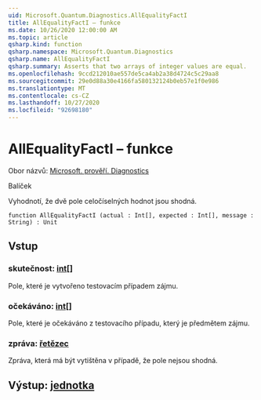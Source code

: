 ```yaml
---
uid: Microsoft.Quantum.Diagnostics.AllEqualityFactI
title: AllEqualityFactI – funkce
ms.date: 10/26/2020 12:00:00 AM
ms.topic: article
qsharp.kind: function
qsharp.namespace: Microsoft.Quantum.Diagnostics
qsharp.name: AllEqualityFactI
qsharp.summary: Asserts that two arrays of integer values are equal.
ms.openlocfilehash: 9ccd212010ae557de5ca4ab2a38d4724c5c29aa8
ms.sourcegitcommit: 29e0d88a30e4166fa580132124b0eb57e1f0e986
ms.translationtype: MT
ms.contentlocale: cs-CZ
ms.lasthandoff: 10/27/2020
ms.locfileid: "92698180"
---
```

# <a name="allequalityfacti-function"></a>AllEqualityFactI – funkce

Obor názvů: [Microsoft. prověří. Diagnostics](xref:Microsoft.Quantum.Diagnostics)

Balíček [](https://nuget.org/packages/)


Vyhodnotí, že dvě pole celočíselných hodnot jsou shodná.

```qsharp
function AllEqualityFactI (actual : Int[], expected : Int[], message : String) : Unit
```


## <a name="input"></a>Vstup

### <a name="actual--int"></a>skutečnost: [int](xref:microsoft.quantum.lang-ref.int)[]

Pole, které je vytvořeno testovacím případem zájmu.


### <a name="expected--int"></a>očekáváno: [int](xref:microsoft.quantum.lang-ref.int)[]

Pole, které je očekáváno z testovacího případu, který je předmětem zájmu.


### <a name="message--string"></a>zpráva: [řetězec](xref:microsoft.quantum.lang-ref.string)

Zpráva, která má být vytištěna v případě, že pole nejsou shodná.



## <a name="output--unit"></a>Výstup: [jednotka](xref:microsoft.quantum.lang-ref.unit)

